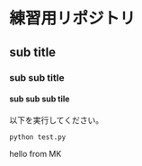 # 練習用リポジトリ
## sub title
### sub sub title
#### sub sub sub tile
以下を実行してください。
```
python test.py
```
hello from MK
